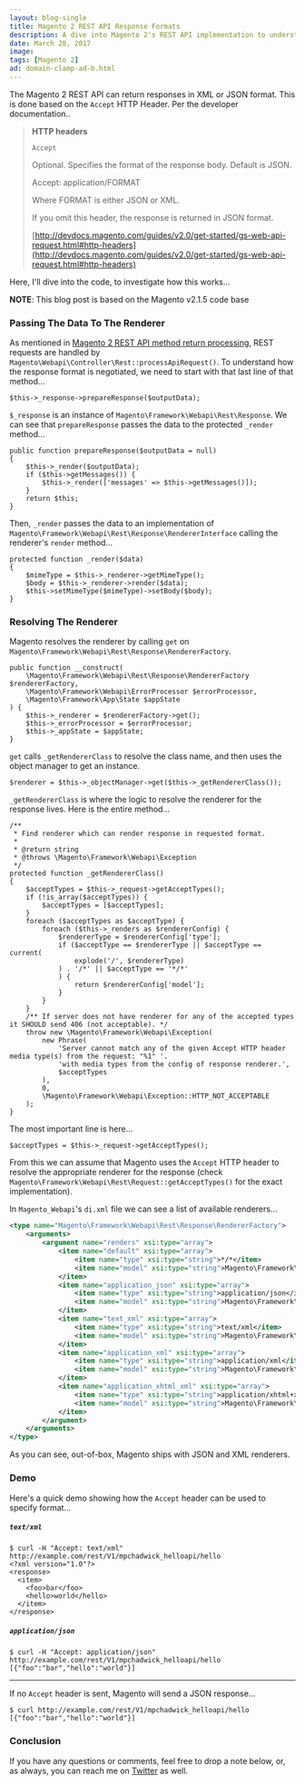```yaml
---
layout: blog-single
title: Magento 2 REST API Response Formats
description: A dive into Magento 2's REST API implementation to understand how response format is negotiated.
date: March 28, 2017
image:
tags: [Magento 2]
ad: domain-clamp-ad-b.html
---
```


The Magento 2 REST API can return responses in XML or JSON format. This is done based on the `Accept` HTTP Header. Per the developer documentation..

> **HTTP headers**
> 
> `Accept`
> 
> Optional. Specifies the format of the response body. Default is JSON.
> 
> Accept: application/FORMAT
>
> Where FORMAT is either JSON or XML.
>
> If you omit this header, the response is returned in JSON format.
> 
> [http://devdocs.magento.com/guides/v2.0/get-started/gs-web-api-request.html#http-headers](http://devdocs.magento.com/guides/v2.0/get-started/gs-web-api-request.html#http-headers)


Here, I'll dive into the code, to investigate how this works...

<!-- excerpt_separator -->

<div class="tout tout--secondary">
<p><strong>NOTE</strong>: This blog post is based on the Magento v2.1.5 code base</p>
</div>

### Passing The Data To The Renderer

As mentioned in [Magento 2 REST API method return processing](/blog/magento-2-rest-api-method-return-processing), REST requests are handled by `Magento\Webapi\Controller\Rest::processApiRequest()`. To understand how the response format is negotiated, we need to start with that last line of that method...

```php?start_inline=1
$this->_response->prepareResponse($outputData);
```

`$_response` is an instance of `Magento\Framework\Webapi\Rest\Response`. We can see that `prepareResponse` passes the data to the protected `_render` method...

```php?start_inline=1
public function prepareResponse($outputData = null)
{
    $this->_render($outputData);
    if ($this->getMessages()) {
        $this->_render(['messages' => $this->getMessages()]);
    }
    return $this;
}
```

Then, `_render` passes the data to an implementation of `Magento\Framework\Webapi\Rest\Response\RendererInterface` calling the renderer's `render` method...

```php?start_inline=1
protected function _render($data)
{
    $mimeType = $this->_renderer->getMimeType();
    $body = $this->_renderer->render($data);
    $this->setMimeType($mimeType)->setBody($body);
}
```

### Resolving The Renderer

Magento resolves the renderer by calling `get` on `Magento\Framework\Webapi\Rest\Response\RendererFactory`.

```php?start_inline=1
public function __construct(
    \Magento\Framework\Webapi\Rest\Response\RendererFactory $rendererFactory,
    \Magento\Framework\Webapi\ErrorProcessor $errorProcessor,
    \Magento\Framework\App\State $appState
) {
    $this->_renderer = $rendererFactory->get();
    $this->_errorProcessor = $errorProcessor;
    $this->_appState = $appState;
}
```

`get` calls `_getRendererClass` to resolve the class name, and then uses the object manager to get an instance.

```php?start_inline=1
$renderer = $this->_objectManager->get($this->_getRendererClass());
```

`_getRendererClass` is where the logic to resolve the renderer for the response lives. Here is the entire method...

```php?start_inline=1
/**
 * Find renderer which can render response in requested format.
 *
 * @return string
 * @throws \Magento\Framework\Webapi\Exception
 */
protected function _getRendererClass()
{
    $acceptTypes = $this->_request->getAcceptTypes();
    if (!is_array($acceptTypes)) {
        $acceptTypes = [$acceptTypes];
    }
    foreach ($acceptTypes as $acceptType) {
        foreach ($this->_renders as $rendererConfig) {
            $rendererType = $rendererConfig['type'];
            if ($acceptType == $rendererType || $acceptType == current(
                explode('/', $rendererType)
            ) . '/*' || $acceptType == '*/*'
            ) {
                return $rendererConfig['model'];
            }
        }
    }
    /** If server does not have renderer for any of the accepted types it SHOULD send 406 (not acceptable). */
    throw new \Magento\Framework\Webapi\Exception(
        new Phrase(
            'Server cannot match any of the given Accept HTTP header media type(s) from the request: "%1" '.
            'with media types from the config of response renderer.',
            $acceptTypes
        ),
        0,
        \Magento\Framework\Webapi\Exception::HTTP_NOT_ACCEPTABLE
    );
}
```

The most important line is here...

```php?start_inline=1
$acceptTypes = $this->_request->getAcceptTypes();
```

From this we can assume that Magento uses the `Accept` HTTP header to resolve the appropriate renderer for the response (check `Magento\Framework\Webapi\Rest\Request::getAcceptTypes()` for the exact implementation).

In `Magento_Webapi`'s `di.xml` file we can see a list of available renderers...

```xml
<type name="Magento\Framework\Webapi\Rest\Response\RendererFactory">
    <arguments>
        <argument name="renders" xsi:type="array">
            <item name="default" xsi:type="array">
                <item name="type" xsi:type="string">*/*</item>
                <item name="model" xsi:type="string">Magento\Framework\Webapi\Rest\Response\Renderer\Json</item>
            </item>
            <item name="application_json" xsi:type="array">
                <item name="type" xsi:type="string">application/json</item>
                <item name="model" xsi:type="string">Magento\Framework\Webapi\Rest\Response\Renderer\Json</item>
            </item>
            <item name="text_xml" xsi:type="array">
                <item name="type" xsi:type="string">text/xml</item>
                <item name="model" xsi:type="string">Magento\Framework\Webapi\Rest\Response\Renderer\Xml</item>
            </item>
            <item name="application_xml" xsi:type="array">
                <item name="type" xsi:type="string">application/xml</item>
                <item name="model" xsi:type="string">Magento\Framework\Webapi\Rest\Response\Renderer\Xml</item>
            </item>
            <item name="application_xhtml_xml" xsi:type="array">
                <item name="type" xsi:type="string">application/xhtml+xml</item>
                <item name="model" xsi:type="string">Magento\Framework\Webapi\Rest\Response\Renderer\Xml</item>
            </item>
        </argument>
    </arguments>
</type>
```

As you can see, out-of-box, Magento ships with JSON and XML renderers.

### Demo

Here's a quick demo showing how the `Accept` header can be used to specify format...

##### `text/xml`

```
$ curl -H "Accept: text/xml" http://example.com/rest/V1/mpchadwick_helloapi/hello
<?xml version="1.0"?>
<response>
  <item>
    <foo>bar</foo>
    <hello>world</hello>
  </item>
</response>
```

##### `application/json`

```
$ curl -H "Accept: application/json" http://example.com/rest/V1/mpchadwick_helloapi/hello
[{"foo":"bar","hello":"world"}]
```

---

If no `Accept` header is sent, Magento will send a JSON response...

```
$ curl http://example.com/rest/V1/mpchadwick_helloapi/hello
[{"foo":"bar","hello":"world"}]
```

### Conclusion

If you have any questions or comments, feel free to drop a note below, or, as always, you can reach me on [Twitter](http://twitter.com/maxpchadwick) as well.
